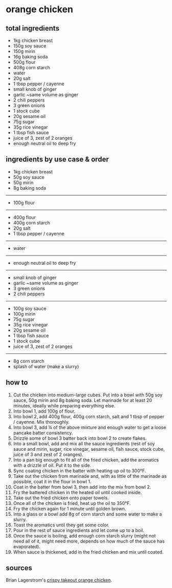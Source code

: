 # orange chicken

## total ingredients

- 1kg chicken breast
- 150g soy sauce
- 150g mirin
- 16g baking soda
- 500g flour
- 408g corn starch
- water
- 20g salt
- 1 tbsp pepper / cayenne
- small knob of ginger
- garlic ~same volume as ginger
- 2 chili peppers
- 3 green onions
- 1 stock cube
- 20g sesame oil
- 75g sugar
- 35g rice vinegar
- 1 tbsp fish sauce
- juice of 3, zest of 2 oranges
- enough neutral oil to deep fry

## ingredients by use case & order

- 1kg chicken breast
- 50g soy sauce
- 50g mirin
- 8g baking soda

---

- 100g flour

---

- 400g flour
- 400g corn starch
- 20g salt
- 1 tbsp pepper / cayenne

---

- water

---

- enough neutral oil to deep fry

---

- small knob of ginger
- garlic ~same volume as ginger
- 3 green onions
- 2 chili peppers

---

- 100g soy sauce
- 100g mirin
- 75g sugar
- 35g rice vinegar
- 20g sesame oil
- 1 tbsp fish sauce
- 1 stock cube
- juice of 3, zest of 2 oranges

---

- 8g corn starch
- splash of water (make a slurry)

## how to

1. Cut the chicken into medium-large cubes. Put into a bowl with 50g soy sauce, 50g mirin and 8g baking soda. Let marinade for at least 20 minutes, ideally while preparing everything else.
2. Into bowl 1, add 100g of flour.
3. Into bowl 2, add 400g flour, 400g corn starch, salt and 1 tbsp of pepper / cayenne. Mix thoroughly.
4. Into bowl 3, add ¼ of the above mixture and enough water to get a loose pancake batter consistency.
5. Drizzle some of bowl 3 batter back into bowl 2 to create flakes.
6. Into a small bowl, add and mix all the sauce ingredients (rest of soy sauce and mirin, sugar, rice vinegar, sesame oil, fish sauce, stock cube, juice of 3 and zest of 2 oranges).
7. Into a pan big enough to fit all of the fried chicken, add the aromatics with a drizzle of oil. Put it to the side.
8. Sync coating chicken in the batter with heating up oil to 300°F.
9. Take out the chicken from marinade and, with as little of the marinade as possible, coat it in the flour in bowl 1.
10. Coat in the batter from bowl 3, then add into the mix from bowl 2.
11. Fry the battered chicken in the heated oil until cooked inside.
12. Take out the fried chicken onto paper towels.
13. Once all of the chicken is fried, heat up the oil to 350°F.
14. Fry the chicken again for 1 minute until golden brown.
15. Into a glass or a bowl add 8g of corn starch and some water to make a slurry.
16. Toast the aromatics until they get some color.
17. Pour in the rest of sauce ingredients and let come up to a boil.
18. Once the sauce is boiling, add enough corn starch slurry (might not need all of it, might need more, depends on how much of the sauce has evaporated).
19. When sauce is thickened, add in the fried chicken and mix until coated.

## sources

Brian Lagerstrom's [crispy takeout orange chicken](https://www.youtube.com/watch?v=tVlx27mBCmo).
